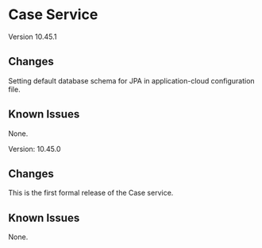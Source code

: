 Case Service
============
Version 10.45.1

Changes
-------
Setting default database schema for JPA in application-cloud configuration file.

Known Issues
------------
None.

Version: 10.45.0

Changes
-------
This is the first formal release of the Case service.

Known Issues
------------
None.